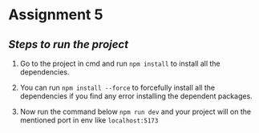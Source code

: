 # Assignment 5

## _Steps to run the project_

1. Go to the project in cmd and run `npm install` to install all the dependencies.

2. You can run `npm install --force` to forcefully install all the dependencies if you find any error installing the dependent packages.

3. Now run the command below
   `npm run dev`
   and your project will on the mentioned port in env like
   `localhost:5173`
